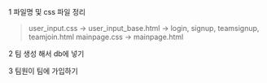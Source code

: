 1 파일명 및 css 파일 정리
> user_input.css -> user_input_base.html -> login, signup, teamsignup, teamjoin.html
> mainpage.css -> mainpage.html

2 팀 생성 해서 db에 넣기

3 팀원이 팀에 가입하기